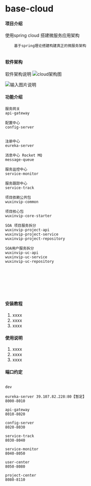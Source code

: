 # base-cloud

#### 项目介绍
使用spring cloud 搭建微服务应用架构

```
    基于spring理论搭建构建真正的微服务架构
    
```

#### 软件架构
软件架构说明
![cloud架构图](http://upload-images.jianshu.io/upload_images/6434888-aa10c11f1f366701.jpg?imageMogr2/auto-orient/strip%7CimageView2/2/w/1240 "cloud架构图-截止到编辑日志")

![输入图片说明](https://gitee.com/uploads/images/2018/0505/223404_c82944cc_904557.jpeg "diagram-distributed-systems.jpg")
#### 功能介绍
```
服务网关
api-gateway  

配置中心
config-server


注册中心
eureka-server

消息中心 Rocket MQ
message-queue

服务监控中心
service-monitor

服务跟踪中心
service-track

项目依赖公共包
wuxinvip-common

项目核心包
wuxinvip-core-starter

SOA 项目服务拆分
wuxinvip-project-api
wuxinvip-project-service
wuxinvip-project-repository

SOA用户服务拆分
wuxinvip-uc-api
wuxinvip-uc-service
wuxinvip-uc-repository








```

#### 安装教程

1. xxxx
2. xxxx
3. xxxx

#### 使用说明

1. xxxx
2. xxxx
3. xxxx



#### 端口约定
```$xslt

dev

eureka-server 39.107.82.228:80【暂定】
8000-8010

api-gateway
8010-8020

config-server
8020-8030

service-track
8030-8040

service-monitor
8040-8050

user-center
8050-8080

project-center
8080-8110
```